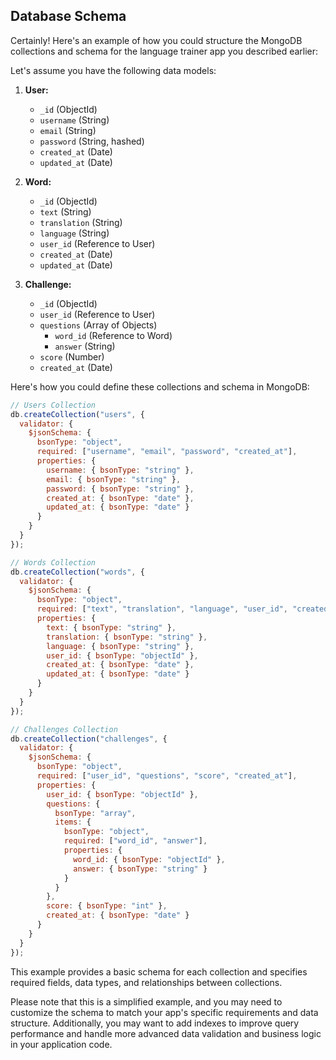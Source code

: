 ## Database Schema
Certainly! Here's an example of how you could structure the MongoDB collections and schema for the language trainer app you described earlier:

Let's assume you have the following data models:

1. **User:**
   - `_id` (ObjectId)
   - `username` (String)
   - `email` (String)
   - `password` (String, hashed)
   - `created_at` (Date)
   - `updated_at` (Date)

2. **Word:**
   - `_id` (ObjectId)
   - `text` (String)
   - `translation` (String)
   - `language` (String)
   - `user_id` (Reference to User)
   - `created_at` (Date)
   - `updated_at` (Date)

3. **Challenge:**
   - `_id` (ObjectId)
   - `user_id` (Reference to User)
   - `questions` (Array of Objects)
     - `word_id` (Reference to Word)
     - `answer` (String)
   - `score` (Number)
   - `created_at` (Date)

Here's how you could define these collections and schema in MongoDB:

```javascript
// Users Collection
db.createCollection("users", {
  validator: {
    $jsonSchema: {
      bsonType: "object",
      required: ["username", "email", "password", "created_at"],
      properties: {
        username: { bsonType: "string" },
        email: { bsonType: "string" },
        password: { bsonType: "string" },
        created_at: { bsonType: "date" },
        updated_at: { bsonType: "date" }
      }
    }
  }
});

// Words Collection
db.createCollection("words", {
  validator: {
    $jsonSchema: {
      bsonType: "object",
      required: ["text", "translation", "language", "user_id", "created_at"],
      properties: {
        text: { bsonType: "string" },
        translation: { bsonType: "string" },
        language: { bsonType: "string" },
        user_id: { bsonType: "objectId" },
        created_at: { bsonType: "date" },
        updated_at: { bsonType: "date" }
      }
    }
  }
});

// Challenges Collection
db.createCollection("challenges", {
  validator: {
    $jsonSchema: {
      bsonType: "object",
      required: ["user_id", "questions", "score", "created_at"],
      properties: {
        user_id: { bsonType: "objectId" },
        questions: {
          bsonType: "array",
          items: {
            bsonType: "object",
            required: ["word_id", "answer"],
            properties: {
              word_id: { bsonType: "objectId" },
              answer: { bsonType: "string" }
            }
          }
        },
        score: { bsonType: "int" },
        created_at: { bsonType: "date" }
      }
    }
  }
});
```

This example provides a basic schema for each collection and specifies required fields, data types, and relationships between collections.

Please note that this is a simplified example, and you may need to customize the schema to match your app's specific requirements and data structure. Additionally, you may want to add indexes to improve query performance and handle more advanced data validation and business logic in your application code.